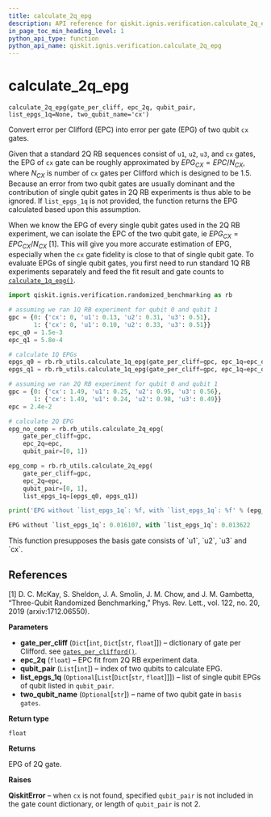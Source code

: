```yaml
---
title: calculate_2q_epg
description: API reference for qiskit.ignis.verification.calculate_2q_epg
in_page_toc_min_heading_level: 1
python_api_type: function
python_api_name: qiskit.ignis.verification.calculate_2q_epg
---
```


# calculate\_2q\_epg

<span id="qiskit.ignis.verification.calculate_2q_epg" />

`calculate_2q_epg(gate_per_cliff, epc_2q, qubit_pair, list_epgs_1q=None, two_qubit_name='cx')`

Convert error per Clifford (EPC) into error per gate (EPG) of two qubit `cx` gates.

Given that a standard 2Q RB sequences consist of `u1`, `u2`, `u3`, and `cx` gates, the EPG of `cx` gate can be roughly approximated by $EPG_{CX} = EPC/N_{CX}$, where $N_{CX}$ is number of `cx` gates per Clifford which is designed to be 1.5. Because an error from two qubit gates are usually dominant and the contribution of single qubit gates in 2Q RB experiments is thus able to be ignored. If `list_epgs_1q` is not provided, the function returns the EPG calculated based upon this assumption.

When we know the EPG of every single qubit gates used in the 2Q RB experiment, we can isolate the EPC of the two qubit gate, ie $EPG_{CX} = EPC_{CX}/N_{CX}$ \[1]. This will give you more accurate estimation of EPG, especially when the `cx` gate fidelity is close to that of single qubit gate. To evaluate EPGs of single qubit gates, you first need to run standard 1Q RB experiments separately and feed the fit result and gate counts to [`calculate_1q_epg()`](qiskit.ignis.verification.calculate_1q_epg "qiskit.ignis.verification.calculate_1q_epg").

```python
import qiskit.ignis.verification.randomized_benchmarking as rb

# assuming we ran 1Q RB experiment for qubit 0 and qubit 1
gpc = {0: {'cx': 0, 'u1': 0.13, 'u2': 0.31, 'u3': 0.51},
       1: {'cx': 0, 'u1': 0.10, 'u2': 0.33, 'u3': 0.51}}
epc_q0 = 1.5e-3
epc_q1 = 5.8e-4

# calculate 1Q EPGs
epgs_q0 = rb.rb_utils.calculate_1q_epg(gate_per_cliff=gpc, epc_1q=epc_q0, qubit=0)
epgs_q1 = rb.rb_utils.calculate_1q_epg(gate_per_cliff=gpc, epc_1q=epc_q1, qubit=1)

# assuming we ran 2Q RB experiment for qubit 0 and qubit 1
gpc = {0: {'cx': 1.49, 'u1': 0.25, 'u2': 0.95, 'u3': 0.56},
       1: {'cx': 1.49, 'u1': 0.24, 'u2': 0.98, 'u3': 0.49}}
epc = 2.4e-2

# calculate 2Q EPG
epg_no_comp = rb.rb_utils.calculate_2q_epg(
    gate_per_cliff=gpc,
    epc_2q=epc,
    qubit_pair=[0, 1])

epg_comp = rb.rb_utils.calculate_2q_epg(
    gate_per_cliff=gpc,
    epc_2q=epc,
    qubit_pair=[0, 1],
    list_epgs_1q=[epgs_q0, epgs_q1])

print('EPG without `list_epgs_1q`: %f, with `list_epgs_1q`: %f' % (epg_no_comp, epg_comp))
```

```python
EPG without `list_epgs_1q`: 0.016107, with `list_epgs_1q`: 0.013622
```

<Admonition title="Note" type="note">
  This function presupposes the basis gate consists of `u1`, `u2`, `u3` and `cx`.
</Admonition>

## References

\[1] D. C. McKay, S. Sheldon, J. A. Smolin, J. M. Chow, and J. M. Gambetta, “Three-Qubit Randomized Benchmarking,” Phys. Rev. Lett., vol. 122, no. 20, 2019 (arxiv:1712.06550).

**Parameters**

*   **gate\_per\_cliff** (`Dict`\[`int`, `Dict`\[`str`, `float`]]) – dictionary of gate per Clifford. see [`gates_per_clifford()`](qiskit.ignis.verification.gates_per_clifford "qiskit.ignis.verification.gates_per_clifford").
*   **epc\_2q** (`float`) – EPC fit from 2Q RB experiment data.
*   **qubit\_pair** (`List`\[`int`]) – index of two qubits to calculate EPG.
*   **list\_epgs\_1q** (`Optional`\[`List`\[`Dict`\[`str`, `float`]]]) – list of single qubit EPGs of qubit listed in `qubit_pair`.
*   **two\_qubit\_name** (`Optional`\[`str`]) – name of two qubit gate in `basis gates`.

**Return type**

`float`

**Returns**

EPG of 2Q gate.

**Raises**

**QiskitError** – when `cx` is not found, specified `qubit_pair` is not included in the gate count dictionary, or length of `qubit_pair` is not 2.

